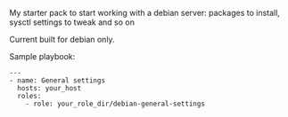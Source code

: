 My starter pack to start working with a debian server: packages to install, sysctl settings to tweak and so on

Current built for debian only. 

Sample playbook:

```
---
- name: General settings
  hosts: your_host 
  roles:
    - role: your_role_dir/debian-general-settings
```